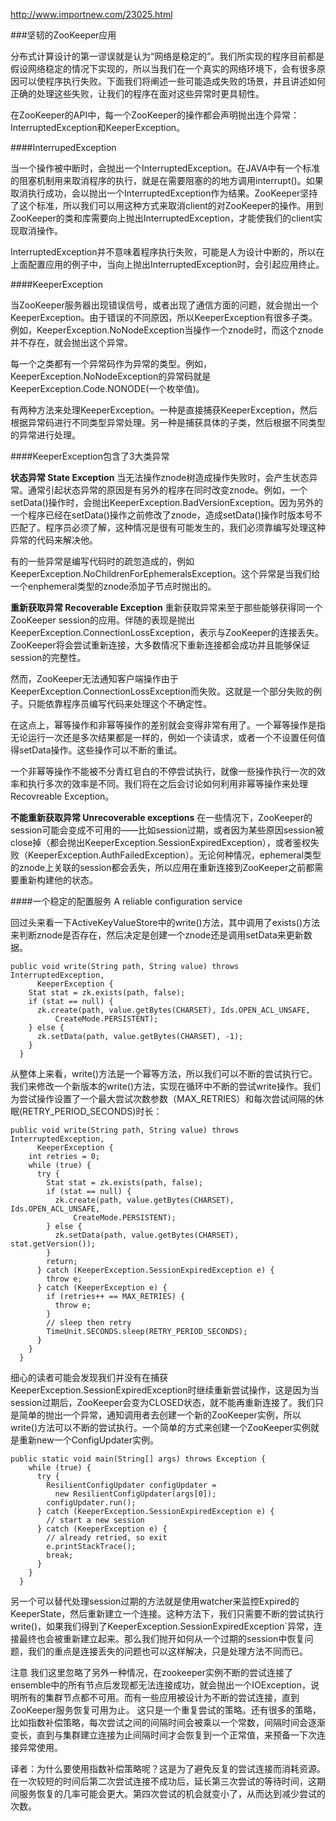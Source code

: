 http://www.importnew.com/23025.html

###坚韧的ZooKeeper应用

分布式计算设计的第一谬误就是认为“网络是稳定的”。我们所实现的程序目前都是假设网络稳定的情况下实现的，所以当我们在一个真实的网络环境下，会有很多原因可以使程序执行失败。下面我们将阐述一些可能造成失败的场景，并且讲述如何正确的处理这些失败，让我们的程序在面对这些异常时更具韧性。

在ZooKeeper的API中，每一个ZooKeeper的操作都会声明抛出连个异常：InterruptedException和KeeperException。

####InterrupedException

当一个操作被中断时，会抛出一个InterruptedException。在JAVA中有一个标准的阻塞机制用来取消程序的执行，就是在需要阻塞的的地方调用interrupt()。如果取消执行成功，会以抛出一个InterruptedException作为结果。ZooKeeper坚持了这个标准，所以我们可以用这种方式来取消client的对ZooKeeper的操作。用到ZooKeeper的类和库需要向上抛出InterruptedException，才能使我们的client实现取消操作。

InterruptedException并不意味着程序执行失败，可能是人为设计中断的，所以在上面配置应用的例子中，当向上抛出InterruptedException时，会引起应用终止。

####KeeperException

当ZooKeeper服务器出现错误信号，或者出现了通信方面的问题，就会抛出一个KeeperException。由于错误的不同原因，所以KeeperException有很多子类。例如，KeeperException.NoNodeException当操作一个znode时，而这个znode并不存在，就会抛出这个异常。

每一个之类都有一个异常码作为异常的类型。例如，KeeperException.NoNodeException的异常码就是KeeperException.Code.NONODE(一个枚举值)。

有两种方法来处理KeeperException。一种是直接捕获KeeperException，然后根据异常码进行不同类型异常处理。另一种是捕获具体的子类，然后根据不同类型的异常进行处理。

####KeeperException包含了3大类异常

**状态异常 State Exception**
当无法操作znode树造成操作失败时，会产生状态异常。通常引起状态异常的原因是有另外的程序在同时改变znode。例如，一个setData()操作时，会抛出KeeperException.BadVersionException。因为另外的一个程序已经在setData()操作之前修改了znode，造成setData()操作时版本号不匹配了。程序员必须了解，这种情况是很有可能发生的，我们必须靠编写处理这种异常的代码来解决他。

有的一些异常是编写代码时的疏忽造成的，例如KeeperException.NoChildrenForEphemeralsException。这个异常是当我们给一个enphemeral类型的znode添加子节点时抛出的。

**重新获取异常 Recoverable Exception**
重新获取异常来至于那些能够获得同一个ZooKeeper session的应用。伴随的表现是抛出KeeperException.ConnectionLossException，表示与ZooKeeper的连接丢失。ZooKeeper将会尝试重新连接，大多数情况下重新连接都会成功并且能够保证session的完整性。

然而，ZooKeeper无法通知客户端操作由于KeeperException.ConnectionLossException而失败。这就是一个部分失败的例子。只能依靠程序员编写代码来处理这个不确定性。

在这点上，幂等操作和非幂等操作的差别就会变得非常有用了。一个幂等操作是指无论运行一次还是多次结果都是一样的，例如一个读请求，或者一个不设置任何值得setData操作。这些操作可以不断的重试。

一个非幂等操作不能被不分青红皂白的不停尝试执行，就像一些操作执行一次的效率和执行多次的效率是不同。我们将在之后会讨论如何利用非幂等操作来处理Recovreable Exception。

**不能重新获取异常 Unrecoverable exceptions**
在一些情况下，ZooKeeper的session可能会变成不可用的——比如session过期，或者因为某些原因session被close掉（都会抛出KeeperException.SessionExpiredException），或者鉴权失败（KeeperException.AuthFailedException）。无论何种情况，ephemeral类型的znode上关联的session都会丢失，所以应用在重新连接到ZooKeeper之前都需要重新构建他的状态。

####一个稳定的配置服务 A reliable configuration service

回过头来看一下ActiveKeyValueStore中的write()方法，其中调用了exists()方法来判断znode是否存在，然后决定是创建一个znode还是调用setData来更新数据。

	public void write(String path, String value) throws InterruptedException,
	      KeeperException {
	    Stat stat = zk.exists(path, false);
	    if (stat == null) {
	      zk.create(path, value.getBytes(CHARSET), Ids.OPEN_ACL_UNSAFE,
	          CreateMode.PERSISTENT);
	    } else {
	      zk.setData(path, value.getBytes(CHARSET), -1);
	    }
	  }
  
  
从整体上来看，write()方法是一个幂等方法，所以我们可以不断的尝试执行它。我们来修改一个新版本的write()方法，实现在循环中不断的尝试write操作。我们为尝试操作设置了一个最大尝试次数参数（MAX_RETRIES）和每次尝试间隔的休眠(RETRY_PERIOD_SECONDS)时长：

	
	public void write(String path, String value) throws InterruptedException,
	      KeeperException {
	    int retries = 0;
	    while (true) {
	      try {
	        Stat stat = zk.exists(path, false);
	        if (stat == null) {
	          zk.create(path, value.getBytes(CHARSET), Ids.OPEN_ACL_UNSAFE,
	              CreateMode.PERSISTENT);
	        } else {
	          zk.setData(path, value.getBytes(CHARSET), stat.getVersion());
	        }
	        return;
	      } catch (KeeperException.SessionExpiredException e) {
	        throw e;
	      } catch (KeeperException e) {
	        if (retries++ == MAX_RETRIES) {
	          throw e;
	        }
	        // sleep then retry
	        TimeUnit.SECONDS.sleep(RETRY_PERIOD_SECONDS);
	      }
	    }
	  }
  
细心的读者可能会发现我们并没有在捕获KeeperException.SessionExpiredException时继续重新尝试操作，这是因为当session过期后，ZooKeeper会变为CLOSED状态，就不能再重新连接了。我们只是简单的抛出一个异常，通知调用者去创建一个新的ZooKeeper实例，所以write()方法可以不断的尝试执行。一个简单的方式来创建一个ZooKeeper实例就是重新new一个ConfigUpdater实例。


	public static void main(String[] args) throws Exception {
	    while (true) {
	      try {
	        ResilientConfigUpdater configUpdater =
	          new ResilientConfigUpdater(args[0]);
	        configUpdater.run();
	      } catch (KeeperException.SessionExpiredException e) {
	        // start a new session
	      } catch (KeeperException e) {
	        // already retried, so exit
	        e.printStackTrace();
	        break;
	      }
	    }
	  }
  
另一个可以替代处理session过期的方法就是使用watcher来监控Expired的KeeperState，然后重新建立一个连接。这种方法下，我们只需要不断的尝试执行write()，如果我们得到了KeeperException.SessionExpiredException`异常，连接最终也会被重新建立起来。那么我们抛开如何从一个过期的session中恢复问题，我们的重点是连接丢失的问题也可以这样解决，只是处理方法不同而已。

注意
我们这里忽略了另外一种情况，在zookeeper实例不断的尝试连接了ensemble中的所有节点后发现都无法连接成功，就会抛出一个IOException，说明所有的集群节点都不可用。而有一些应用被设计为不断的尝试连接，直到ZooKeeper服务恢复可用为止。
这只是一个重复尝试的策略。还有很多的策略，比如指数补偿策略，每次尝试之间的间隔时间会被乘以一个常数，间隔时间会逐渐变长，直到与集群建立连接为止间隔时间才会恢复到一个正常值，来预备一下次连接异常使用。

译者：为什么要使用指数补偿策略呢？这是为了避免反复的尝试连接而消耗资源。在一次较短的时间后第二次尝试连接不成功后，延长第三次尝试的等待时间，这期间服务恢复的几率可能会更大。第四次尝试的机会就变小了，从而达到减少尝试的次数。